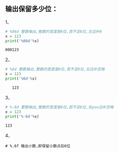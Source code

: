 ## 输出保留多少位：

1、

```Python
# %06d 整数输出,整数的宽度是6位,若不足6位,左边补0
x = 123
print('%06d'%x)
```

```
000123
```

2、

```python 
# %6d 整数输出,整数的宽度是6位,若不足6位,左边补空格
x = 123
print('%6d'%x)
```

```
   123
```

3、

```python 
# %-6d 整数输出,整数的宽度是6位,若不足6位,右you边补空格
x = 123
print('%-6d'%x)
```

```
123   
```

4、

```
# %.6f 输出小数,即保留小数点后6位
```

